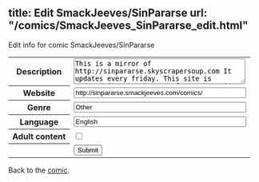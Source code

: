 title: Edit SmackJeeves/SinPararse
url: "/comics/SmackJeeves_SinPararse_edit.html"
---
Edit info for comic SmackJeeves/SinPararse

<form name="comic" action="http://gaepostmail.appspot.com/comic/" method="post">
<table class="comicinfo">
<tr>
<th>Description</th><td><textarea name="description" cols="40" rows="3">This is a mirror of http://sinpararse.skyscrapersoup.com It updates every friday. This site is updated in a batch every few weeks. Sin Pararse is a prequel to my other comic, but you can read either of them independently. It follows Gabry and Liam, two popular side characters and details how they met and got together.</textarea></td>
</tr>
<tr>
<th>Website</th><td><input type="text" name="url" value="http://sinpararse.smackjeeves.com/comics/" size="40"/></td>
</tr>
<tr>
<th>Genre</th><td><input type="text" name="genre" value="Other" size="40"/></td>
</tr>
<tr>
<th>Language</th><td><input type="text" name="language" value="English" size="40"/></td>
</tr>
<tr>
<th>Adult content</th><td><input type="checkbox" name="adult" value="adult" /></td>
</tr>
<tr>
<th></th><td>
<input type="hidden" name="comic" value="SmackJeeves_SinPararse" />
<input type="submit" name="submit" value="Submit" />
</td>
</tr>
</table>
</form>

Back to the [comic](SmackJeeves_SinPararse.html).
